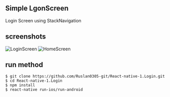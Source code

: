 ## Simple LgonScreen

Login Screen using StackNavigation

## screenshots
![LoginScreen](https://github.com/Ruslan0305-git/React-native-1.Login/demo/login.png)
![HomeScreen](https://github.com/Ruslan0305-git/React-native-1.Login/demo/home.png)


## run method

```
$ git clone https://github.com/Ruslan0305-git/React-native-1.Login.git
$ cd React-native-1.Login
$ npm install
$ react-native run-ios/run-android
```
